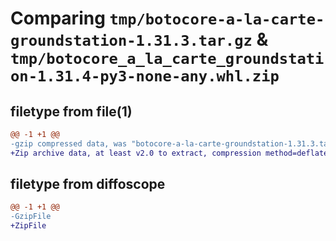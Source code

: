# Comparing `tmp/botocore-a-la-carte-groundstation-1.31.3.tar.gz` & `tmp/botocore_a_la_carte_groundstation-1.31.4-py3-none-any.whl.zip`

## filetype from file(1)

```diff
@@ -1 +1 @@
-gzip compressed data, was "botocore-a-la-carte-groundstation-1.31.3.tar", last modified: Fri Jul 14 01:46:07 2023, max compression
+Zip archive data, at least v2.0 to extract, compression method=deflate
```

## filetype from diffoscope

```diff
@@ -1 +1 @@
-GzipFile
+ZipFile
```

